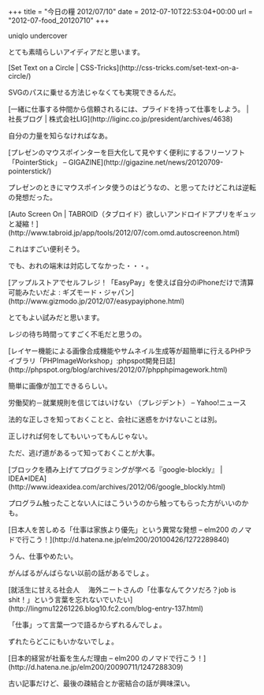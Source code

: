 +++
title = "今日の糧 2012/07/10"
date = 2012-07-10T22:53:04+00:00
url = "2012-07-food_20120710"
+++

<section> 

<div>
  uniqlo undercover
</div>

とても素晴らしいアイディアだと思います。 </section> <section> 

<div>
  [Set Text on a Circle | CSS-Tricks](http://css-tricks.com/set-text-on-a-circle/)
</div>

SVGのパスに乗せる方法じゃなくても実現できるんだ。 </section> <section> 

<div>
  [一緒に仕事する仲間から信頼されるには、プライドを持って仕事をしよう。 | 社長ブログ | 株式会社LIG](http://liginc.co.jp/president/archives/4638)
</div>

自分の力量を知らなければなあ。 </section> <section> 

<div>
  [プレゼンのマウスポインターを巨大化して見やすく便利にするフリーソフト「PointerStick」 &#8211; GIGAZINE](http://gigazine.net/news/20120709-pointerstick/)
</div>

プレゼンのときにマウスポインタ使うのはどうなの、と思ってたけどこれは逆転の発想だった。 </section> <section> 

<div>
  [Auto Screen On | TABROID（タブロイド）欲しいアンドロイドアプリをギュッと凝縮！](http://www.tabroid.jp/app/tools/2012/07/com.omd.autoscreenon.html)
</div>

これはすごい便利そう。

でも、おれの端末は対応してなかった・・・。 </section> <section> 

<div>
  [アップルストアでセルフレジ！「EasyPay」を使えば自分のiPhoneだけで清算可能みたいだよ : ギズモード・ジャパン](http://www.gizmodo.jp/2012/07/easypayiphone.html)
</div>

とてもよい試みだと思います。

レジの待ち時間ってすごく不毛だと思うの。 </section> <section> 

<div>
  [レイヤー機能による画像合成機能やサムネイル生成等が超簡単に行えるPHPライブラリ「PHPImageWorkshop」:phpspot開発日誌](http://phpspot.org/blog/archives/2012/07/phpphpimagework.html)
</div>

簡単に画像が加工できるらしい。 </section> <section> 

<div>
  労働契約－就業規則を信じてはいけない （プレジデント） &#8211; Yahoo!ニュース
</div>

法的な正しさを知っておくことと、会社に迷惑をかけないことは別。

正しければ何をしてもいいってもんじゃない。

ただ、逃げ道があるって知っておくことが大事。 </section> <section> 

<div>
  [ブロックを積み上げてプログラミングが学べる『google-blockly』 | IDEA*IDEA](http://www.ideaxidea.com/archives/2012/06/google_blockly.html)
</div>

プログラム触ったことない人にはこういうのから触ってもらった方がいいのかも。 </section> <section> 

<div>
  [日本人を苦しめる「仕事は家族より優先」という異常な発想 &#8211; elm200 のノマドで行こう！](http://d.hatena.ne.jp/elm200/20100426/1272289840)
</div>

うん、仕事やめたい。

がんばるがんばらない以前の話があるでしょ。 </section> <section> 

<div>
  [就活生に甘える社会人　 海外ニートさんの「仕事なんてクソだろ？job is shit！」という言葉を忘れないでいたい](http://lingmu12261226.blog10.fc2.com/blog-entry-137.html)
</div>

「仕事」って言葉一つで語るからずれるんでしょ。

ずれたらどこにもいかないでしょ。 </section> <section> 

<div>
  [日本的経営が社畜を生んだ理由 &#8211; elm200 のノマドで行こう！](http://d.hatena.ne.jp/elm200/20090711/1247288309)
</div>

古い記事だけど、最後の疎結合とか密結合の話が興味深い。 </section>